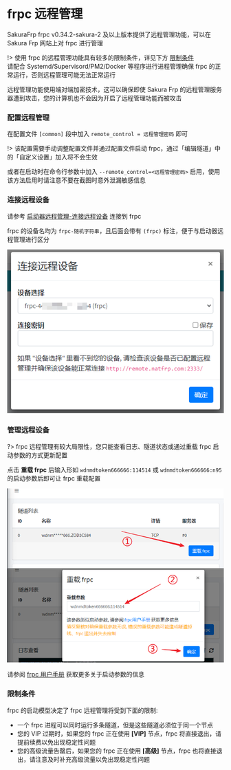 # frpc 远程管理

SakuraFrp frpc v0.34.2-sakura-2 及以上版本提供了远程管理功能，可以在 Sakura Frp 网站上对 frpc 进行管理

!> 使用 frpc 的远程管理功能具有较多的限制条件，详见下方 [限制条件](#限制条件)  
请配合 Systemd/Supervisord/PM2/Docker 等程序进行进程管理确保 frpc 的正常运行，否则远程管理可能无法正常运行

远程管理功能使用端对端加密技术，这可以确保即使 Sakura Frp 的远程管理服务器遭到攻击，您的计算机也不会因为开启了远程管理功能而被攻击

### 配置远程管理

在配置文件 `[common]` 段中加入 `remote_control = 远程管理密码` 即可

!> 该配置需要手动调整配置文件并通过配置文件启动 frpc，通过「编辑隧道」中的「自定义设置」加入将不会生效

或者在启动时在命令行参数中加入 `--remote_control=<远程管理密码>` 启用，使用该方法启用时请注意不要在截图时意外泄漏敏感信息

### 连接远程设备

请参考 [启动器远程管理-连接远程设备](/launcher/remote#连接远程设备) 连接到 frpc

frpc 的设备名均为 `frpc-随机字符串`，且后面会带有 `(frpc)` 标注，便于与启动器远程管理进行区分

![](_images/remote-0.png)

### 管理远程设备

?> frpc 远程管理有较大局限性，您只能查看日志、隧道状态或通过重载 frpc 启动参数的方式更新配置

点击 **重载 frpc** 后输入形如 `wdnmdtoken666666:114514` 或 `wdnmdtoken666666:n95` 的启动参数后即可让 frpc 重载配置

![](_images/remote-1.png)

请参阅 [frpc 用户手册](/frpc/manual) 获取更多关于启动参数的信息

### 限制条件

frpc 的启动模型决定了 frpc 远程管理将受到下面的限制:

+ 一个 frpc 进程可以同时运行多条隧道，但是这些隧道必须位于同一个节点
+ 您的 VIP 过期时，如果您的 frpc 正在使用 **[VIP]** 节点，frpc 将直接退出，请提前续费以免出现稳定性问题
+ 您的高级流量告罄后，如果您的 frpc 正在使用 **[高级]** 节点，frpc 也将直接退出，请注意及时补充高级流量以免出现稳定性问题
